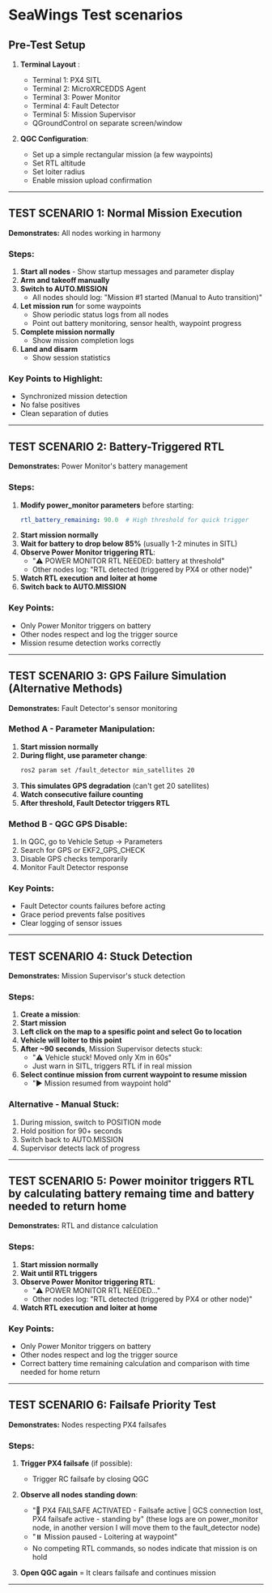 # SeaWings Test scenarios

## Pre-Test Setup
1. **Terminal Layout** :
   - Terminal 1: PX4 SITL
   - Terminal 2: MicroXRCEDDS Agent
   - Terminal 3: Power Monitor 
   - Terminal 4: Fault Detector 
   - Terminal 5: Mission Supervisor 
   - QGroundControl on separate screen/window

2. **QGC Configuration**:
   - Set up a simple rectangular mission (a few waypoints)
   - Set RTL altitude 
   - Set loiter radius 
   - Enable mission upload confirmation

---

## TEST SCENARIO 1: Normal Mission Execution
**Demonstrates:** All nodes working in harmony

### Steps:
1. **Start all nodes** - Show startup messages and parameter display
2. **Arm and takeoff manually** 
3. **Switch to AUTO.MISSION**
   - All nodes should log: "Mission #1 started (Manual to Auto transition)"
4. **Let mission run** for some waypoints
   - Show periodic status logs from all nodes
   - Point out battery monitoring, sensor health, waypoint progress
5. **Complete mission normally**
   - Show mission completion logs
6. **Land and disarm**
   - Show session statistics

### Key Points to Highlight:
- Synchronized mission detection
- No false positives
- Clean separation of duties

---

## TEST SCENARIO 2: Battery-Triggered RTL
**Demonstrates:** Power Monitor's battery management

### Steps:
1. **Modify power_monitor parameters** before starting:
   ```yaml
   rtl_battery_remaining: 90.0  # High threshold for quick trigger
   ```
2. **Start mission normally**
3. **Wait for battery to drop below 85%** (usually 1-2 minutes in SITL)
4. **Observe Power Monitor triggering RTL**:
   - "⚠️ POWER MONITOR RTL NEEDED: battery at threshold"
   - Other nodes log: "RTL detected (triggered by PX4 or other node)"
5. **Watch RTL execution and loiter at home**
6. **Switch back to AUTO.MISSION**

### Key Points:
- Only Power Monitor triggers on battery
- Other nodes respect and log the trigger source
- Mission resume detection works correctly

---

## TEST SCENARIO 3: GPS Failure Simulation (Alternative Methods) 
**Demonstrates:** Fault Detector's sensor monitoring

### Method A - Parameter Manipulation:
1. **Start mission normally**
2. **During flight, use parameter change**:
   ```bash
   ros2 param set /fault_detector min_satellites 20
   ```
3. **This simulates GPS degradation** (can't get 20 satellites)
4. **Watch consecutive failure counting**
5. **After threshold, Fault Detector triggers RTL**

### Method B - QGC GPS Disable:
1. In QGC, go to Vehicle Setup → Parameters
2. Search for GPS or EKF2_GPS_CHECK
3. Disable GPS checks temporarily
4. Monitor Fault Detector response

### Key Points:
- Fault Detector counts failures before acting
- Grace period prevents false positives
- Clear logging of sensor issues

---

## TEST SCENARIO 4: Stuck Detection 
**Demonstrates:** Mission Supervisor's stuck detection

### Steps:
1. **Create a mission**:
2. **Start mission**
3. **Left click on the map to a spesific point and select Go to location**
4. **Vehicle will loiter to this point**
5. **After ~90 seconds**, Mission Supervisor detects stuck:
   - "⚠️ Vehicle stuck! Moved only Xm in 60s"
   - Just warn in SITL, triggers RTL if in real mission
6. **Select continue mission from current waypoint to resume mission**
   - "▶️ Mission resumed from waypoint hold"


### Alternative - Manual Stuck:
1. During mission, switch to POSITION mode
2. Hold position for 90+ seconds
3. Switch back to AUTO.MISSION
4. Supervisor detects lack of progress

---

## TEST SCENARIO 5: Power moinitor triggers RTL by calculating battery remaing time and battery needed to return home 

**Demonstrates:** RTL and distance calculation

### Steps:
1. **Start mission normally**
2. **Wait until RTL triggers**
3. **Observe Power Monitor triggering RTL**:
   - "⚠️ POWER MONITOR RTL NEEDED..."
   - Other nodes log: "RTL detected (triggered by PX4 or other node)"
4. **Watch RTL execution and loiter at home**

### Key Points:
- Only Power Monitor triggers on battery
- Other nodes respect and log the trigger source
- Correct battery time remaining calculation and comparison with time needed for home return  


---

## TEST SCENARIO 6: Failsafe Priority Test 
**Demonstrates:** Nodes respecting PX4 failsafes

### Steps:
1. **Trigger PX4 failsafe** (if possible):
   - Trigger RC failsafe by closing QGC
   
2. **Observe all nodes standing down**:
   - "🚨 PX4 FAILSAFE ACTIVATED - Failsafe active | GCS connection lost, PX4 failsafe active - standing by" (these logs are on power_monitor node, in another version I will move them to the fault_detector node)
   - "⏸️ Mission paused - Loitering at waypoint"
   - No competing RTL commands, so nodes indicate that mission is on hold
     
3. **Open QGC again**
    = It clears failsafe and continues mission

---


